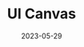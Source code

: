 ---
title:  "UI Canvas" 

categories:
  - UnityStudy
tags:
  - [UnityStudy]

toc: true
toc_sticky: true

date: 2023-05-29
last_modified_at: 2023-05-29
---